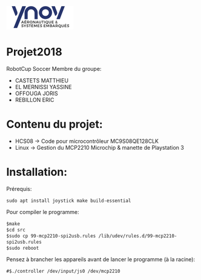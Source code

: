 ![Alt text](aero.png "Ynov Estei")
# Projet2018
RobotCup Soccer
Membre du groupe:
- CASTETS MATTHIEU
- EL MERNISSI YASSINE
- OFFOUGA JORIS
- REBILLON ERIC

# Contenu du projet:
- HCS08 -> Code pour microcontrôleur MC9S08QE128CLK
- Linux -> Gestion du MCP2210 Microchip & manette de Playstation 3

# Installation:
Prérequis:
```
sudo apt install joystick make build-essential
```

Pour compiler le programme: 
```
$make
$cd src
$sudo cp 99-mcp2210-spi2usb.rules /lib/udev/rules.d/99-mcp2210-spi2usb.rules
$sudo reboot
```
Pensez à brancher les appareils avant de lancer le programme (à la racine):
```
#$./controller /dev/input/js0 /dev/mcp2210
```
